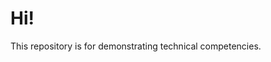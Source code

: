 # Hi!

This repository is for demonstrating technical competencies.

<!-- TODO : Projects  -->
<!-- TODO : Experience  -->
<!-- TODO : Highlights  -->
<!-- TODO : Acomplishments  -->
<!-- TODO : Contact and Live project links  -->

